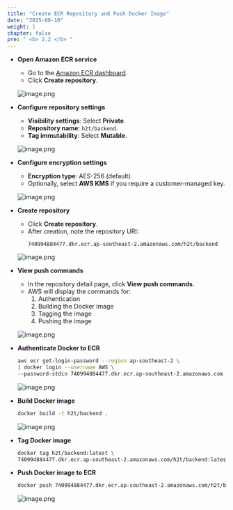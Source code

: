 ```yaml
---
title: "Create ECR Repository and Push Docker Image"
date: "2025-08-10"
weight: 1
chapter: false
pre: " <b> 2.2 </b> "
---
```


- **Open Amazon ECR service**

    - Go to the [Amazon ECR dashboard](https://console.aws.amazon.com/ecr/repositories).
    - Click **Create repository**.

    ![image.png](/images/02/2/1.png)

- **Configure repository settings**

    - **Visibility settings**: Select **Private**.
    - **Repository name**: `h2t/backend`.
    - **Tag immutability**: Select **Mutable**.

    ![image.png](/images/02/2/2.png)

- **Configure encryption settings**

    - **Encryption type**: AES-256 (default).
    - Optionally, select **AWS KMS** if you require a customer-managed key.

    ![image.png](/images/02/2/3.png)

- **Create repository**

    - Click **Create repository**.
    - After creation, note the repository URI:
      ```
      740994884477.dkr.ecr.ap-southeast-2.amazonaws.com/h2t/backend
      ```

    ![image.png](/images/02/2/4.png)

- **View push commands**

    - In the repository detail page, click **View push commands**.
    - AWS will display the commands for:
        1. Authentication
        2. Building the Docker image
        3. Tagging the image
        4. Pushing the image

    ![image.png](/images/02/2/5.png)

- **Authenticate Docker to ECR**

    ```bash
    aws ecr get-login-password --region ap-southeast-2 \
    | docker login --username AWS \
    --password-stdin 740994884477.dkr.ecr.ap-southeast-2.amazonaws.com
    ```

    ![image.png](/images/02/2/6.png)

- **Build Docker image**

    ```bash
    docker build -t h2t/backend .
    ```

    ![image.png](/images/02/2/7.png)

- **Tag Docker image**

    ```bash
    docker tag h2t/backend:latest \
    740994884477.dkr.ecr.ap-southeast-2.amazonaws.com/h2t/backend:latest
    ```

- **Push Docker image to ECR**

    ```bash
    docker push 740994884477.dkr.ecr.ap-southeast-2.amazonaws.com/h2t/backend:latest
    ```

    ![image.png](/images/02/2/8.png)

